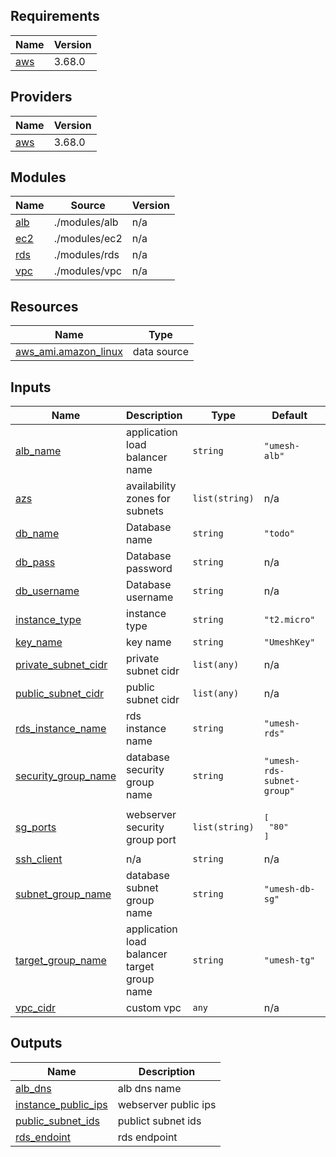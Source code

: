<!-- BEGIN_TF_DOCS -->
## Requirements

| Name | Version |
|------|---------|
| <a name="requirement_aws"></a> [aws](#requirement\_aws) | 3.68.0 |

## Providers

| Name | Version |
|------|---------|
| <a name="provider_aws"></a> [aws](#provider\_aws) | 3.68.0 |

## Modules

| Name | Source | Version |
|------|--------|---------|
| <a name="module_alb"></a> [alb](#module\_alb) | ./modules/alb | n/a |
| <a name="module_ec2"></a> [ec2](#module\_ec2) | ./modules/ec2 | n/a |
| <a name="module_rds"></a> [rds](#module\_rds) | ./modules/rds | n/a |
| <a name="module_vpc"></a> [vpc](#module\_vpc) | ./modules/vpc | n/a |

## Resources

| Name | Type |
|------|------|
| [aws_ami.amazon_linux](https://registry.terraform.io/providers/hashicorp/aws/3.68.0/docs/data-sources/ami) | data source |

## Inputs

| Name | Description | Type | Default | Required |
|------|-------------|------|---------|:--------:|
| <a name="input_alb_name"></a> [alb\_name](#input\_alb\_name) | application load balancer name | `string` | `"umesh-alb"` | no |
| <a name="input_azs"></a> [azs](#input\_azs) | availability zones for subnets | `list(string)` | n/a | yes |
| <a name="input_db_name"></a> [db\_name](#input\_db\_name) | Database name | `string` | `"todo"` | no |
| <a name="input_db_pass"></a> [db\_pass](#input\_db\_pass) | Database password | `string` | n/a | yes |
| <a name="input_db_username"></a> [db\_username](#input\_db\_username) | Database username | `string` | n/a | yes |
| <a name="input_instance_type"></a> [instance\_type](#input\_instance\_type) | instance type | `string` | `"t2.micro"` | no |
| <a name="input_key_name"></a> [key\_name](#input\_key\_name) | key name | `string` | `"UmeshKey"` | no |
| <a name="input_private_subnet_cidr"></a> [private\_subnet\_cidr](#input\_private\_subnet\_cidr) | private subnet cidr | `list(any)` | n/a | yes |
| <a name="input_public_subnet_cidr"></a> [public\_subnet\_cidr](#input\_public\_subnet\_cidr) | public subnet cidr | `list(any)` | n/a | yes |
| <a name="input_rds_instance_name"></a> [rds\_instance\_name](#input\_rds\_instance\_name) | rds instance name | `string` | `"umesh-rds"` | no |
| <a name="input_security_group_name"></a> [security\_group\_name](#input\_security\_group\_name) | database security group name | `string` | `"umesh-rds-subnet-group"` | no |
| <a name="input_sg_ports"></a> [sg\_ports](#input\_sg\_ports) | webserver security group port | `list(string)` | <pre>[<br>  "80"<br>]</pre> | no |
| <a name="input_ssh_client"></a> [ssh\_client](#input\_ssh\_client) | n/a | `string` | n/a | yes |
| <a name="input_subnet_group_name"></a> [subnet\_group\_name](#input\_subnet\_group\_name) | database subnet group name | `string` | `"umesh-db-sg"` | no |
| <a name="input_target_group_name"></a> [target\_group\_name](#input\_target\_group\_name) | application load balancer target group name | `string` | `"umesh-tg"` | no |
| <a name="input_vpc_cidr"></a> [vpc\_cidr](#input\_vpc\_cidr) | custom vpc | `any` | n/a | yes |

## Outputs

| Name | Description |
|------|-------------|
| <a name="output_alb_dns"></a> [alb\_dns](#output\_alb\_dns) | alb dns name |
| <a name="output_instance_public_ips"></a> [instance\_public\_ips](#output\_instance\_public\_ips) | webserver public ips |
| <a name="output_public_subnet_ids"></a> [public\_subnet\_ids](#output\_public\_subnet\_ids) | publict subnet ids |
| <a name="output_rds_endoint"></a> [rds\_endoint](#output\_rds\_endoint) | rds endpoint |
<!-- END_TF_DOCS -->